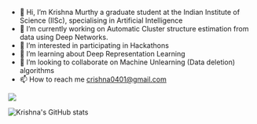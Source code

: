 - 👋 Hi, I’m Krishna Murthy a graduate student at the Indian Institute of Science (IISc), specialising in Artificial Intelligence
- 🔭 I’m currently working on Automatic Cluster structure estimation from data using Deep Networks.
- 👀 I’m interested in participating in Hackathons 
- 🌱 I’m learning about Deep Representation Learning
- 💞️ I’m looking to collaborate on Machine Unlearning (Data deletion) algorithms
- 📫 How to reach me crishna0401@gmail.com

![](https://komarev.com/ghpvc/?username=crishna0401)

![Krishna's GitHub stats](https://github-readme-stats.vercel.app/api?username=crishna0401&theme=dark&show_icons=true)

<!---
crishna0401/crishna0401 is a ✨ special ✨ repository because its `README.md` (this file) appears on your GitHub profile.
You can click the Preview link to take a look at your changes.
--->
